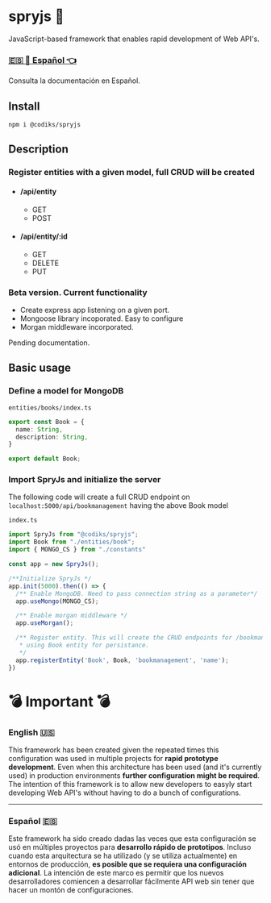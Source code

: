 # spryjs :rocket:
JavaScript-based framework that enables rapid development of Web API's.

### [:es: :page_facing_up: Español :point_left:](md/README_es.md)
Consulta la documentación en Español.

## Install

`npm i @codiks/spryjs`

## Description

### Register entities with a given model, full CRUD will be created
  * #### /api/entity   
    * GET 
    * POST
  * #### /api/entity/:id   
    * GET
    * DELETE
    * PUT

### Beta version. Current functionality
* Create express app listening on a given port.
* Mongoose library incoporated. Easy to configure
* Morgan middleware incorporated. 


Pending documentation.

## Basic usage

### Define a model for MongoDB
`entities/books/index.ts`
```typescript
export const Book = {
  name: String,
  description: String,
}

export default Book;
```
### Import SpryJs and initialize the server

The following code will create a full CRUD endpoint on `localhost:5000/api/bookmanagement` having the above Book model

`index.ts`
```typescript
import SpryJs from "@codiks/spryjs";
import Book from "./entities/book";
import { MONGO_CS } from "./constants"

const app = new SpryJs();

/**Initialize SpryJs */
app.init(5000).then(() => {
  /** Enable MongoDB. Need to pass connection string as a parameter*/
  app.useMongo(MONGO_CS);

  /** Enable morgan middleware */
  app.useMorgan();

  /** Register entity. This will create the CRUD endpoints for /bookmanagement 
   * using Book entity for persistance.
   */
  app.registerEntity('Book', Book, 'bookmanagement', 'name');
})
```

# :bomb: Important :bomb:
### English :us: 

This framework has been created given the repeated times this configuration was used in multiple projects for **rapid prototype development**. Even when this architecture has been used (and it's currently used) in production environments **further configuration might be required**. The intention of this framework is to allow new developers to easyly start developing Web API's without having to do a bunch of configurations.

---
### Español :es:

Este framework ha sido creado dadas las veces que esta configuración se usó en múltiples proyectos para **desarrollo rápido de prototipos**. Incluso cuando esta arquitectura se ha utilizado (y se utiliza actualmente) en entornos de producción, **es posible que se requiera una configuración adicional**. La intención de este marco es permitir que los nuevos desarrolladores comiencen a desarrollar fácilmente API web sin tener que hacer un montón de configuraciones.